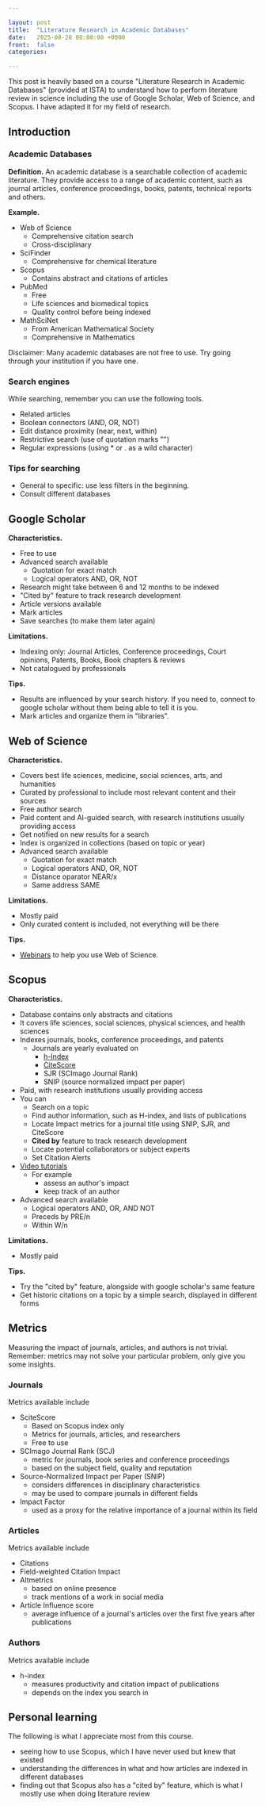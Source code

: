 ```yaml
---

layout: post
title:  "Literature Research in Academic Databases"
date:   2025-08-28 00:00:00 +0000
front: 	false
categories: 

---
```


This post is heavily based on a course "Literature Research in Academic Databases" (provided at ISTA) to understand how to perform literature review in science including the use of Google Scholar, Web of Science, and Scopus.
I have adapted it for my field of research.

## Introduction 

### Academic Databases

**Definition.** An academic database is a searchable collection of academic literature. They provide access to a range of academic content, such as journal articles, conference proceedings, books, patents, technical reports and others.

**Example.**
- Web of Science
	- Comprehensive citation search
	- Cross-disciplinary
- SciFinder
    - Comprehensive for chemical literature
- Scopus
    - Contains abstract and citations of articles
- PubMed
    - Free
    - Life sciences and biomedical topics
    - Quality control before being indexed
- MathSciNet
	- From American Mathematical Society
	- Comprehensive in Mathematics

Disclaimer: Many academic databases are not free to use. Try going through your institution if you have one.

### Search engines

While searching, remember you can use the following tools.
- Related articles
- Boolean connectors (AND, OR, NOT)
- Edit distance proximity (near, next, within)
- Restrictive search (use of quotation marks "")
- Regular expressions (using * or . as a wild character)

### Tips for searching

- General to specific: use less filters in the beginning.
- Consult different databases

## Google Scholar

**Characteristics.**

- Free to use
- Advanced search available
    * Quotation for exact match
    * Logical operators AND, OR, NOT
- Research might take between 6 and 12 months to be indexed
- "Cited by" feature to track research development
- Article versions available
- Mark articles
- Save searches (to make them later again)

**Limitations.**

- Indexing only: Journal Articles, Conference proceedings, Court opinions, Patents, Books, Book chapters & reviews
- Not catalogued by professionals

**Tips.**

- Results are influenced by your search history. If you need to, connect to google scholar without them being able to tell it is you.
- Mark articles and organize them in "libraries".

## Web of Science

**Characteristics.**

- Covers best life sciences, medicine, social sciences, arts, and humanities
- Curated by professional to include most relevant content and their sources
- Free author search
- Paid content and AI-guided search, with research institutions usually providing access
- Get notified on new results for a search
- Index is organized in collections (based on topic or year)
- Advanced search available
    * Quotation for exact match
    * Logical operators AND, OR, NOT
    * Distance oparator NEAR/x
    * Same address SAME

**Limitations.**

- Mostly paid
- Only curated content is included, not everything will be there

**Tips.**

- [Webinars](https://clarivate.com/webofsciencegroup/webinars/on-demand-webinars/) to help you use Web of Science.

## Scopus

**Characteristics.**

- Database contains only abstracts and citations
- It covers life sciences, social sciences, physical sciences, and health sciences
- Indexes journals, books, conference proceedings, and patents
    * Journals are yearly evaluated on 
        + [h-Index](https://en.wikipedia.org/wiki/H-index) 
        + [CiteScore](https://en.wikipedia.org/wiki/CiteScore) 
        + SJR (SCImago Journal Rank) 
        + SNIP (source normalized impact per paper)
- Paid, with research institutions usually providing access
- You can
    * Search on a topic
    * Find author information, such as H-index, and lists of publications
    * Locate Impact metrics for a journal title using SNIP, SJR, and CiteScore
    * **Cited by** feature to track research development
    * Locate potential collaborators or subject experts
    * Set Citation Alerts
- [Video tutorials](https://service.elsevier.com/app/answers/detail/a_id/14799/c/10545/supporthub/scopus/)
	- For example
		- assess an author's impact
		- keep track of an author
- Advanced search available
    * Logical operators AND, OR, AND NOT
    * Preceds by PRE/n
    * Within W/n

**Limitations.**

- Mostly paid

**Tips.**

- Try the "cited by" feature, alongside with google scholar's same feature
- Get historic citations on a topic by a simple search, displayed in different forms

## Metrics

Measuring the impact of journals, articles, and authors is not trivial.
Remember: metrics may not solve your particular problem, only give you some insights.

### Journals

Metrics available include
- SciteScore
	- Based on Scopus index only
	- Metrics for journals, articles, and researchers
	- Free to use
- SCImago Journal Rank (SCJ)
    - metric for journals, book series and conference proceedings
    - based on the subject field, quality and reputation 
- Source-Normalized Impact per Paper (SNIP)
    - considers differences in disciplinary characteristics
    - may be used to compare journals in different fields
- Impact Factor
    - used as a proxy for the relative importance of a journal within its field

### Articles

Metrics available include
- Citations
- Field-weighted Citation Impact
- Altmetrics
    - based on online presence
    - track mentions of a work in social media
- Article Influence score
    - average influence of a journal's articles over the first five years after publications

### Authors

Metrics available include
- h-index 
    - measures productivity and citation impact of publications
    - depends on the index you search in

## Personal learning

The following is what I appreciate most from this course.
- seeing how to use Scopus, which I have never used but knew that existed
- understanding the differences in what and how articles are indexed in different databases
- finding  out that Scopus also has a "cited by" feature, which is what I mostly use when doing literature review